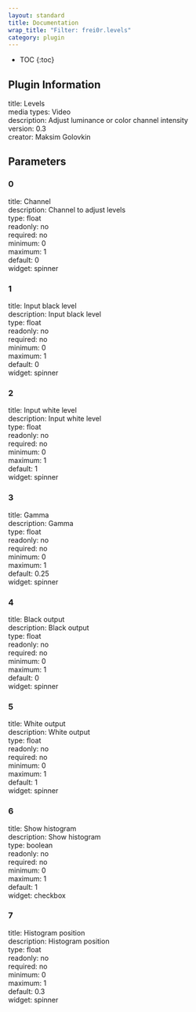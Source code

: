 ```yaml
---
layout: standard
title: Documentation
wrap_title: "Filter: frei0r.levels"
category: plugin
---
```

* TOC
{:toc}

## Plugin Information

title: Levels  
media types:
Video  
description: Adjust luminance or color channel intensity  
version: 0.3  
creator: Maksim Golovkin  

## Parameters

### 0

title: Channel    
description:
Channel to adjust levels  
type: float  
readonly: no  
required: no  
minimum: 0  
maximum: 1  
default: 0  
widget: spinner  

### 1

title: Input black level    
description:
Input black level  
type: float  
readonly: no  
required: no  
minimum: 0  
maximum: 1  
default: 0  
widget: spinner  

### 2

title: Input white level    
description:
Input white level  
type: float  
readonly: no  
required: no  
minimum: 0  
maximum: 1  
default: 1  
widget: spinner  

### 3

title: Gamma    
description:
Gamma  
type: float  
readonly: no  
required: no  
minimum: 0  
maximum: 1  
default: 0.25  
widget: spinner  

### 4

title: Black output    
description:
Black output  
type: float  
readonly: no  
required: no  
minimum: 0  
maximum: 1  
default: 0  
widget: spinner  

### 5

title: White output    
description:
White output  
type: float  
readonly: no  
required: no  
minimum: 0  
maximum: 1  
default: 1  
widget: spinner  

### 6

title: Show histogram    
description:
Show histogram  
type: boolean  
readonly: no  
required: no  
minimum: 0  
maximum: 1  
default: 1  
widget: checkbox  

### 7

title: Histogram position    
description:
Histogram position  
type: float  
readonly: no  
required: no  
minimum: 0  
maximum: 1  
default: 0.3  
widget: spinner  

